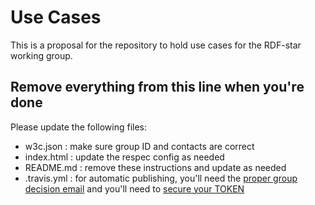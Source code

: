 
# Use Cases

This is a proposal for the repository to hold use cases for the RDF-star working group.

## Remove everything from this line when you're done

Please update the following files:

* w3c.json : make sure group ID and contacts are correct
* index.html : update the respec config as needed
* README.md : remove these instructions and update as needed
* .travis.yml : for automatic publishing, you'll need the [proper group decision email](https://github.com/w3c/echidna/wiki/How-to-use-Echidna-with-ReSpec-and-GitHub#working-group-approval) and you'll need to [secure your TOKEN](https://github.com/w3c/echidna/wiki/How-to-use-Echidna-with-ReSpec-and-GitHub#working-group-approval)
